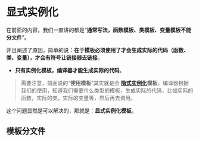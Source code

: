 # 显式实例化

在前面的内容，我们一直讲的都是“**通常写法，函数模板、类模板、变量模板不能分文件**”。

并且阐述了原因，简单的说：**在于模板必须使用了才会生成实际的代码（函数、类、变量），才会有符号让链接器去链接**。

- **只有实例化模板，编译器才能生成实际的代码**。

> 需要注意，前面说的“**使用模板**”其实就是会 **[隐式实例化](https://zh.cppreference.com/w/cpp/language/function_template#.E9.9A.90.E5.BC.8F.E5.AE.9E.E4.BE.8B.E5.8C.96)模板**，编译器根据我们的使用，知道我们需要什么类型的模板，生成实际的代码，比如实际的函数，实际的类，实际的变量等，然后再去调用。

这个问题显然是可以解决的，那就是：**显式实例化模板**。

## 模板分文件

